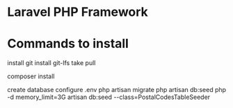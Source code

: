 # Laravel PHP Framework

# Commands to install

install git
install git-lfs
take pull

composer install

create database
configure .env
php artisan migrate
php artisan db:seed
php -d memory_limit=3G artisan db:seed --class=PostalCodesTableSeeder